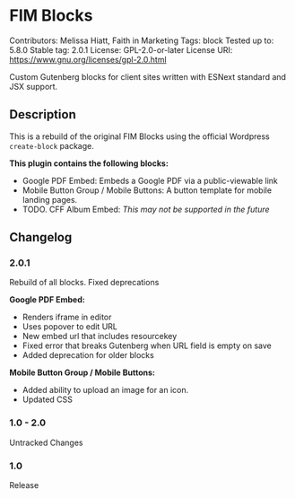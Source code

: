 # FIM Blocks
Contributors:      Melissa Hiatt, Faith in Marketing
Tags:              block
Tested up to:      5.8.0
Stable tag:        2.0.1
License:           GPL-2.0-or-later
License URI:       https://www.gnu.org/licenses/gpl-2.0.html

Custom Gutenberg blocks for client sites written with ESNext standard and JSX support.

## Description
This is a rebuild of the original FIM Blocks using the official Wordpress `create-block` package.

**This plugin contains the following blocks:**
- Google PDF Embed: Embeds a Google PDF via a public-viewable link
- Mobile Button Group / Mobile Buttons: A button template for mobile landing pages.
- TODO. CFF Album Embed: *This may not be supported in the future*

## Changelog
### 2.0.1
Rebuild of all blocks. Fixed deprecations

**Google PDF Embed:**
- Renders iframe in editor
- Uses popover to edit URL
- New embed url that includes resourcekey
- Fixed error that breaks Gutenberg when URL field is empty on save
- Added deprecation for older blocks

**Mobile Button Group / Mobile Buttons:**
- Added ability to upload an image for an icon.
- Updated CSS

### 1.0 - 2.0
Untracked Changes

### 1.0
Release

